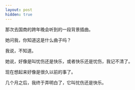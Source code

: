 ```yaml
---
layout: post
hidden: true
---
```


那次去国商的跨年晚会听到的一段背景插曲。

她问我，你知道这是什么曲子吗？

我说，不知道。

她说，好像是叫忧伤还是快乐，或者快乐还是忧伤，我记不清了。

现在想起来好像是很久以前的事了。

几个月之后，我终于弄明白了，它叫忧伤还是快乐。